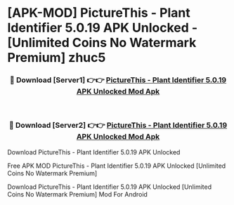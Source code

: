 # [APK-MOD] PictureThis - Plant Identifier 5.0.19 APK Unlocked - [Unlimited Coins No Watermark Premium] zhuc5



<div align="center">
<h3>🔴 Download [Server1] 👉👉 <a href="https://momento.my/?title=PictureThis_-_Plant_Identifier_5.0.19_APK_Unlocked">PictureThis - Plant Identifier 5.0.19 APK Unlocked Mod Apk</a></h3><br>

<h3>🔴 Download [Server2] 👉👉 <a href="https://momento.my/?title=PictureThis_-_Plant_Identifier_5.0.19_APK_Unlocked">PictureThis - Plant Identifier 5.0.19 APK Unlocked Mod Apk</a></h3>
</div>



Download PictureThis - Plant Identifier 5.0.19 APK Unlocked 

Free APK MOD PictureThis - Plant Identifier 5.0.19 APK Unlocked [Unlimited Coins No Watermark Premium]

Download PictureThis - Plant Identifier 5.0.19 APK Unlocked [Unlimited Coins No Watermark Premium] Mod For Android
